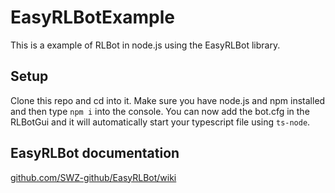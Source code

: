 # EasyRLBotExample

This is a example of RLBot in node.js using the EasyRLBot library.

## Setup

Clone this repo and cd into it. Make sure you have node.js and npm installed and then type `npm i` into the console. You can now add the bot.cfg in the RLBotGui and it will automatically start your typescript file using `ts-node`.

## EasyRLBot documentation

[github.com/SWZ-github/EasyRLBot/wiki](https://github.com/SWZ-github/EasyRLBot/wiki)